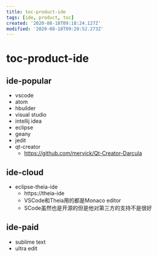 ```yaml
---
title: toc-product-ide
tags: [ide, product, toc]
created: '2020-08-18T09:18:24.127Z'
modified: '2020-08-18T09:20:52.273Z'
---
```


# toc-product-ide

## ide-popular

- vscode
- atom
- hbuilder
- visual studio
- intellij idea
- eclipse
- geany
- jedit
- qt-creator
  - https://github.com/mervick/Qt-Creator-Darcula

## ide-cloud

- eclipse-theia-ide
  - https://theia-ide
  - VSCode和Theia用的都是Monaco editor
  - SCode虽然也是开源的但是他对第三方的支持不是很好

## ide-paid

- sublime text
- ultra edit
